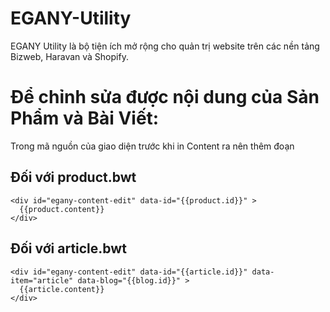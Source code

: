 # EGANY-Utility
EGANY Utility là bộ tiện ích mở rộng cho quản trị website trên các nền tảng Bizweb, Haravan và Shopify.

# Để chỉnh sửa được nội dung của Sản Phẩm và Bài Viết:
Trong mã nguồn của giao diện trước khi in Content ra nên thêm đoạn
## Đối với product.bwt
```
<div id="egany-content-edit" data-id="{{product.id}}" >
  {{product.content}}
</div>
```
## Đối với article.bwt 
```
<div id="egany-content-edit" data-id="{{article.id}}" data-item="article" data-blog="{{blog.id}}" >
  {{article.content}}
</div>
```
